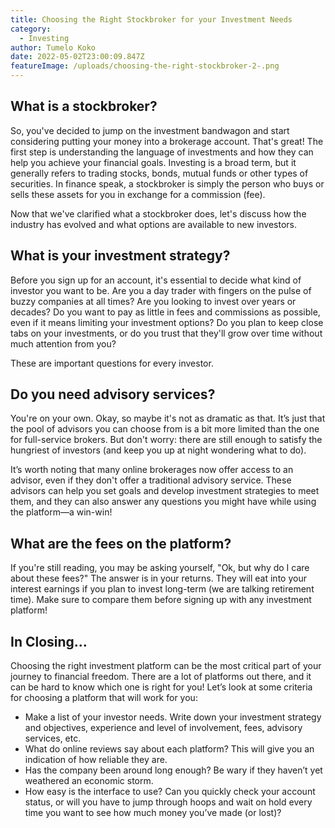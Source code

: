 ```yaml
---
title: Choosing the Right Stockbroker for your Investment Needs
category:
  - Investing
author: Tumelo Koko
date: 2022-05-02T23:00:09.847Z
featureImage: /uploads/choosing-the-right-stockbroker-2-.png
---
```



## What is a stockbroker?

So, you've decided to jump on the investment bandwagon and start considering putting your money into a brokerage account. That's great! The first step is understanding the language of investments and how they can help you achieve your financial goals. Investing is a broad term, but it generally refers to trading stocks, bonds, mutual funds or other types of securities. In finance speak, a stockbroker is simply the person who buys or sells these assets for you in exchange for a commission (fee).

Now that we've clarified what a stockbroker does, let's discuss how the industry has evolved and what options are available to new investors.

## What is your investment strategy?

Before you sign up for an account, it's essential to decide what kind of investor you want to be. Are you a day trader with fingers on the pulse of buzzy companies at all times? Are you looking to invest over years or decades? Do you want to pay as little in fees and commissions as possible, even if it means limiting your investment options? Do you plan to keep close tabs on your investments, or do you trust that they'll grow over time without much attention from you?

These are important questions for every investor.

## Do you need advisory services?

You're on your own. Okay, so maybe it's not as dramatic as that. It’s just that the pool of advisors you can choose from is a bit more limited than the one for full-service brokers. But don't worry: there are still enough to satisfy the hungriest of investors (and keep you up at night wondering what to do).

It’s worth noting that many online brokerages now offer access to an advisor, even if they don't offer a traditional advisory service. These advisors can help you set goals and develop investment strategies to meet them, and they can also answer any questions you might have while using the platform—a win-win!

## What are the fees on the platform?

If you're still reading, you may be asking yourself, "Ok, but why do I care about these fees?" The answer is in your returns. They will eat into your interest earnings if you plan to invest long-term (we are talking retirement time). Make sure to compare them before signing up with any investment platform!

## In Closing…

Choosing the right investment platform can be the most critical part of your journey to financial freedom. There are a lot of platforms out there, and it can be hard to know which one is right for you! Let’s look at some criteria for choosing a platform that will work for you:

* Make a list of your investor needs. Write down your investment strategy and objectives, experience and level of involvement, fees, advisory services, etc.
* What do online reviews say about each platform? This will give you an indication of how reliable they are.
* Has the company been around long enough? Be wary if they haven’t yet weathered an economic storm.
* How easy is the interface to use? Can you quickly check your account status, or will you have to jump through hoops and wait on hold every time you want to see how much money you’ve made (or lost)?
